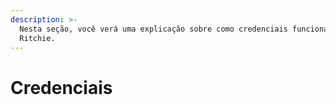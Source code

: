 ```yaml
---
description: >-
  Nesta seção, você verá uma explicação sobre como credenciais funcionam no
  Ritchie.
---
```


# Credenciais

